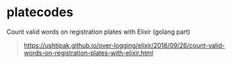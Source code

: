 # platecodes

Count valid words on registration plates with Elixir (golang part)
> https://ushtipak.github.io/over-logging/elixir/2018/09/26/count-valid-words-on-registration-plates-with-elixir.html

